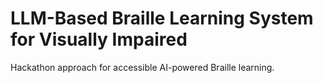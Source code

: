 # LLM-Based Braille Learning System for Visually Impaired

Hackathon approach for accessible AI-powered Braille learning.
